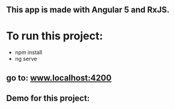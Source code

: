 ## This app is made with Angular 5 and RxJS.
# To run this project:
* npm install
* ng serve

## go to: www.localhost:4200

## Demo for this project: 
